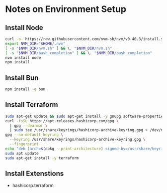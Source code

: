 # Notes on Environment Setup

## Install Node

```bash
curl -o- https://raw.githubusercontent.com/nvm-sh/nvm/v0.40.3/install.sh | bash
export NVM_DIR="$HOME/.nvm"
[ -s "$NVM_DIR/nvm.sh" ] && \. "$NVM_DIR/nvm.sh"
[ -s "$NVM_DIR/bash_completion" ] && \. "$NVM_DIR/bash_completion"
nvm install node
npm install
```

## Install Bun

```bash
npm install -g bun
```

## Install Terraform

```bash
sudo apt-get update && sudo apt-get install -y gnupg software-properties-common
curl -fsSL https://apt.releases.hashicorp.com/gpg \
  | gpg --dearmor \
  | sudo tee /usr/share/keyrings/hashicorp-archive-keyring.gpg > /dev/null
gpg --no-default-keyring \
  --keyring /usr/share/keyrings/hashicorp-archive-keyring.gpg \
  --fingerprint
echo "deb [arch=$(dpkg --print-architecture) signed-by=/usr/share/keyrings/hashicorp-archive-keyring.gpg] https://apt.releases.hashicorp.com $(grep -oP '(?<=UBUNTU_CODENAME=).*' /etc/os-release || lsb_release -cs) main" | sudo tee /etc/apt/sources.list.d/hashicorp.list
sudo apt update
sudo apt-get install -y terraform
```

## Install Extenstions

- hashicorp.terraform

